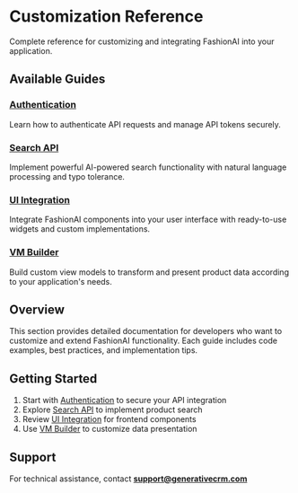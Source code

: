 # Customization Reference

Complete reference for customizing and integrating FashionAI into your application.

## Available Guides

### [Authentication](./authentication)
Learn how to authenticate API requests and manage API tokens securely.

### [Search API](../recommendations-search/search)
Implement powerful AI-powered search functionality with natural language processing and typo tolerance.

### [UI Integration](./ui-integration)
Integrate FashionAI components into your user interface with ready-to-use widgets and custom implementations.

### [VM Builder](./vm-builder)
Build custom view models to transform and present product data according to your application's needs.

## Overview

This section provides detailed documentation for developers who want to customize and extend FashionAI functionality. Each guide includes code examples, best practices, and implementation tips.

## Getting Started

1. Start with [Authentication](./authentication) to secure your API integration
2. Explore [Search API](../recommendations-search/search) to implement product search
3. Review [UI Integration](./ui-integration) for frontend components
4. Use [VM Builder](./vm-builder) to customize data presentation

## Support

For technical assistance, contact **support@generativecrm.com**
